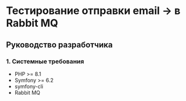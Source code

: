 # Тестирование отправки email -> в Rabbit MQ
## Руководство разработчика

### 1. Системные требования
- PHP >= 8.1
- Symfony >= 6.2
- symfony-cli
- Rabbit MQ